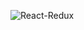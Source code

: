 ![React-Redux](https://fiverr-res.cloudinary.com/images/t_main1,q_auto,f_auto,q_auto,f_auto/gigs/134701847/original/5bfcd8a901f728ae65672edb2265a7a7db24f9b3/build-your-web-application-with-javascript-using-reactjs-redux-sass-and-webpack.png)
